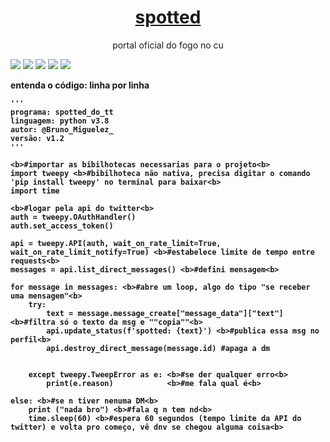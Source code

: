 <h1 align="center">
    <a href="https://twitter.com/Spotted_do_tt">spotted</a>
</h1>
<p align="center">portal oficial do fogo no cu</p>

[![](https://img.shields.io/discord/794297088246153246?color=7289da&label=Discord&logo=Discord&style=for-the-badge)](https://discord.gg/fHaMSAKsg7)
[![](https://img.shields.io/static/v1?label=project%20version&message=v1.5&color=sucess&style=for-the-badge)](https://github.com/apatacadof/spotted/blob/main/spotted.py)
[![](https://img.shields.io/github/license/apatacadof/spotted?logo=&style=for-the-badge)](https://raw.githubusercontent.com/apatacadof/spotted/7a1142bd2d2aef7e32b69a8038080377b415d953/LICENSE)
[![](https://img.shields.io/static/v1?label=pyhon&message=2.7|3.5|3.6|3.7|3.8&logo=python&color=informational&style=for-the-badge)](https://www.python.org/)
[![](https://img.shields.io/static/v1?label=status&message=beta&color=yellowgreen&style=for-the-badge)](https://github.com/apatacadof/spotted/blob/main/spotted.py)

<b>entenda o código: linha por linha<b>
 
    '''
    programa: spotted_do_tt
    linguagem: python v3.8
    autor: @Bruno_Miguelez_
    versão: v1.2
    '''

    <b>#importar as bibilhotecas necessarias para o projeto<b>
    import tweepy <b>#bibilhoteca não nativa, precisa digitar o comando 'pip install tweepy' no terminal para baixar<b>
    import time 

    <b>#logar pela api do twitter<b>
    auth = tweepy.OAuthHandler()
    auth.set_access_token()

    api = tweepy.API(auth, wait_on_rate_limit=True, wait_on_rate_limit_notify=True) <b>#estabelece limite de tempo entre requests<b>
    messages = api.list_direct_messages() <b>#defini mensagem<b>

    for message in messages: <b>#abre um loop, algo do tipo "se receber uma mensagem"<b>
        try:
            text = message.message_create["message_data"]["text"] <b>#filtra só o texto da msg e ""copia""<b>
            api.update_status(f'spotted: {text}') <b>#publica essa msg no perfil<b>
            api.destroy_direct_message(message.id) #apaga a dm
        
        
        except tweepy.TweepError as e: <b>#se der qualquer erro<b>
            print(e.reason)            <b>#me fala qual é<b>
        
    else: <b>#se n tiver nenuma DM<b>
        print ("nada bro") <b>#fala q n tem nd<b>
        time.sleep(60) <b>#espera 60 segundos (tempo limite da API do twitter) e volta pro começo, vê dnv se chegou alguma coisa<b>

